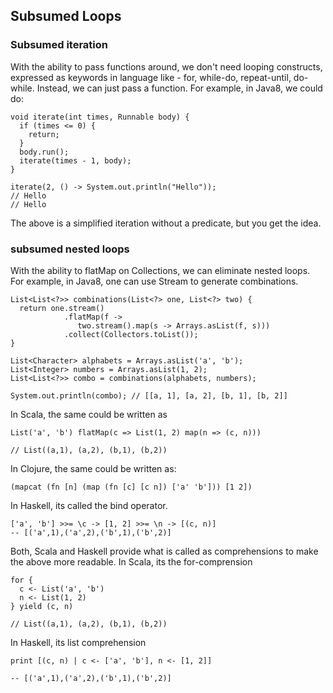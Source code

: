 ## Subsumed Loops

### Subsumed iteration

With the ability to pass functions around, we don't need looping constructs, expressed as keywords in language like - for, while-do, repeat-until, do-while.  Instead, we can just pass a function.  For example, in Java8, we could do:

```
void iterate(int times, Runnable body) {
  if (times <= 0) {
    return;
  }
  body.run();
  iterate(times - 1, body);
}

iterate(2, () -> System.out.println("Hello"));
// Hello
// Hello

```

The above is a simplified iteration without a predicate, but you get the idea.

### subsumed nested loops

With the ability to flatMap on Collections, we can eliminate nested loops.  For example, in Java8, one can use Stream to generate combinations.

```
List<List<?>> combinations(List<?> one, List<?> two) {
  return one.stream()
            .flatMap(f -> 
               two.stream().map(s -> Arrays.asList(f, s)))                  
            .collect(Collectors.toList());
}

List<Character> alphabets = Arrays.asList('a', 'b');
List<Integer> numbers = Arrays.asList(1, 2); 
List<List<?>> combo = combinations(alphabets, numbers);

System.out.println(combo); // [[a, 1], [a, 2], [b, 1], [b, 2]]
```

In Scala, the same could be written as

```
List('a', 'b') flatMap(c => List(1, 2) map(n => (c, n)))

// List((a,1), (a,2), (b,1), (b,2))
```

In Clojure, the same could be written as:
```
(mapcat (fn [n] (map (fn [c] [c n]) ['a' 'b'])) [1 2])
```

In Haskell, its called the bind operator.

```
['a', 'b'] >>= \c -> [1, 2] >>= \n -> [(c, n)]
-- [('a',1),('a',2),('b',1),('b',2)]

```

Both, Scala and Haskell provide what is called as comprehensions to make the above more readable.  In Scala, its the for-comprension

```
for {
  c <- List('a', 'b')
  n <- List(1, 2)
} yield (c, n)

// List((a,1), (a,2), (b,1), (b,2))
```

In Haskell, its list comprehension

```
print [(c, n) | c <- ['a', 'b'], n <- [1, 2]]

-- [('a',1),('a',2),('b',1),('b',2)]
```

